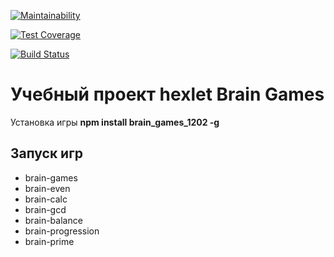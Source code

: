 [![Maintainability](https://api.codeclimate.com/v1/badges/db7f6e6e01ea01750189/maintainability)](https://codeclimate.com/github/kornienko199004/project-lvl1-s224/maintainability)

[![Test Coverage](https://api.codeclimate.com/v1/badges/db7f6e6e01ea01750189/test_coverage)](https://codeclimate.com/github/kornienko199004/project-lvl1-s224/test_coverage)

[![Build Status](https://travis-ci.org/kornienko199004/project-lvl1-s224.svg?branch=master)](https://travis-ci.org/kornienko199004/project-lvl1-s224)

<h1>Учебный проект hexlet Brain Games</h1>
<p>Установка игры <b>npm install brain_games_1202 -g</b></p>
<h2>Запуск игр</h2>
<ul>
  <li>brain-games</li>
  <li>brain-even</li>
  <li>brain-calc</li>
  <li>brain-gcd</li>
  <li>brain-balance</li>
  <li>brain-progression</li>
  <li>brain-prime</li>
</ul>
